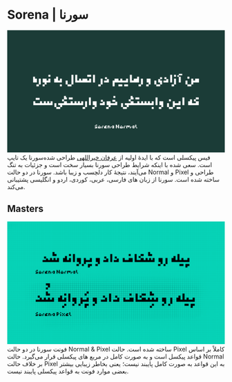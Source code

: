# Sorena | سورنا
![Sorena](documentation/Sorena.png)
سورنا یک تایپ‎‌فیس پیکسلی است که با ایدۀ اولیه از [عرفان خیراللهی](https://github.com/ekm507) طراحی شده است. سعی شده با اینکه شرایط طراحی سورنا بسیار سخت است و جزئیات به تنگ می‌آیند، نتیجۀ کار دلچسب و زیبا باشد. سورنا در دو حالت Normal و Pixel طراحی و ساخته شده است. سورنا از زبان های فارسی، عربی، کوردی، اردو و انگلیسی پشتیبانی می‌کند.

## Masters
![Instances](documentation/Fonts.png)
فونت سورنا در دو حالت Normal & Pixel ساخته شده است. حالت Pixel کاملاً بر اساس قواعد پیکسل است و به صورت کامل در مربع های پیکسلی قرار می‌گیرد. حالت Normal بر خلاف حالت Pixel به این قواعد به صورت کامل پایبند نیست؛ یعنی بخاطر زیبایی بیشتر بعضی موارد فونت به قواعد پیکسلی پایبند نیست.

